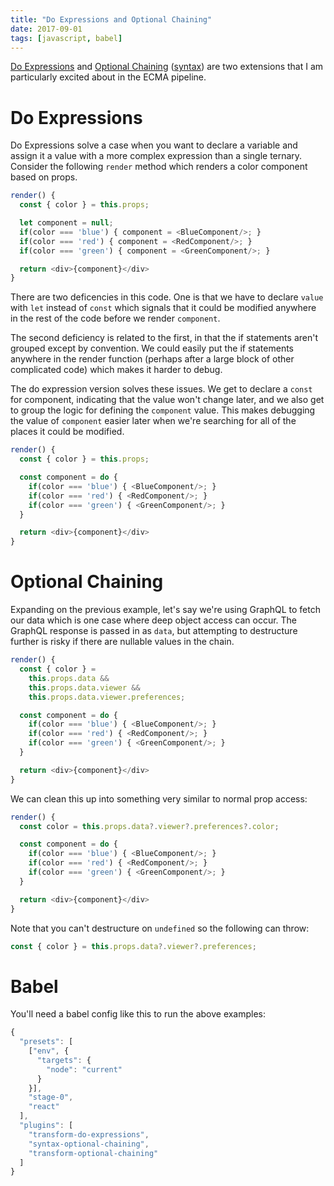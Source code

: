 ```yaml
---
title: "Do Expressions and Optional Chaining"
date: 2017-09-01
tags: [javascript, babel]
---
```


[Do Expressions][do-babel] and [Optional Chaining][optional-babel]
([syntax](https://www.npmjs.com/package/babel-plugin-syntax-optional-chaining))
are two extensions that I am particularly excited about in the ECMA
pipeline.

# Do Expressions

Do Expressions solve a case when you want to declare a variable and
assign it a value with a more complex expression than a single
ternary. Consider the following `render` method which renders a color
component based on props.

```js
render() {
  const { color } = this.props;

  let component = null;
  if(color === 'blue') { component = <BlueComponent/>; }
  if(color === 'red') { component = <RedComponent/>; }
  if(color === 'green') { component = <GreenComponent/>; }

  return <div>{component}</div>
}
```

There are two deficencies in this code. One is that we have to declare
`value` with `let` instead of `const` which signals that it could be
modified anywhere in the rest of the code before we render
`component`.

The second deficiency is related to the first, in that the if
statements aren't grouped except by convention. We could easily put
the if statements anywhere in the render function (perhaps after a
large block of other complicated code) which makes it harder to
debug.

The do expression version solves these issues. We get to declare a
`const` for component, indicating that the value won't change later,
and we also get to group the logic for defining the `component`
value. This makes debugging the value of `component` easier later when
we're searching for all of the places it could be modified.

```js
render() {
  const { color } = this.props;

  const component = do {
    if(color === 'blue') { <BlueComponent/>; }
    if(color === 'red') { <RedComponent/>; }
    if(color === 'green') { <GreenComponent/>; }
  }

  return <div>{component}</div>
}
```


# Optional Chaining

Expanding on the previous example, let's say we're using GraphQL to
fetch our data which is one case where deep object access can
occur. The GraphQL response is passed in as `data`, but attempting to
destructure further is risky if there are nullable values in the
chain.

```js
render() {
  const { color } =
    this.props.data &&
    this.props.data.viewer &&
    this.props.data.viewer.preferences;

  const component = do {
    if(color === 'blue') { <BlueComponent/>; }
    if(color === 'red') { <RedComponent/>; }
    if(color === 'green') { <GreenComponent/>; }
  }

  return <div>{component}</div>
}
```

We can clean this up into something very similar to normal prop access:

```js
render() {
  const color = this.props.data?.viewer?.preferences?.color;

  const component = do {
    if(color === 'blue') { <BlueComponent/>; }
    if(color === 'red') { <RedComponent/>; }
    if(color === 'green') { <GreenComponent/>; }
  }

  return <div>{component}</div>
}
```

Note that you can't destructure on `undefined` so the following can
throw:

```js
const { color } = this.props.data?.viewer?.preferences;
```

# Babel

You'll need a babel config like this to run the above examples:

```js
{
  "presets": [
    ["env", {
      "targets": {
        "node": "current"
      }
    }],
    "stage-0",
    "react"
  ],
  "plugins": [
    "transform-do-expressions",
    "syntax-optional-chaining",
    "transform-optional-chaining"
  ]
}
```

[do-babel]: https://babeljs.io/docs/plugins/transform-do-expressions/
[optional-babel]: https://www.npmjs.com/package/babel-plugin-transform-optional-chaining
